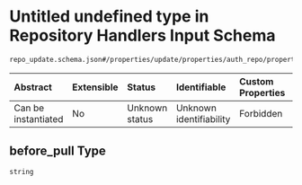# Untitled undefined type in Repository Handlers Input Schema

```txt
repo_update.schema.json#/properties/update/properties/auth_repo/properties/commits/properties/before_pull
```



| Abstract            | Extensible | Status         | Identifiable            | Custom Properties | Additional Properties | Access Restrictions | Defined In                                                                           |
| :------------------ | :--------- | :------------- | :---------------------- | :---------------- | :-------------------- | :------------------ | :----------------------------------------------------------------------------------- |
| Can be instantiated | No         | Unknown status | Unknown identifiability | Forbidden         | Allowed               | none                | [repo-update.schema.json*](docs/repo-update.schema.json "open original schema") |

## before_pull Type

`string`
